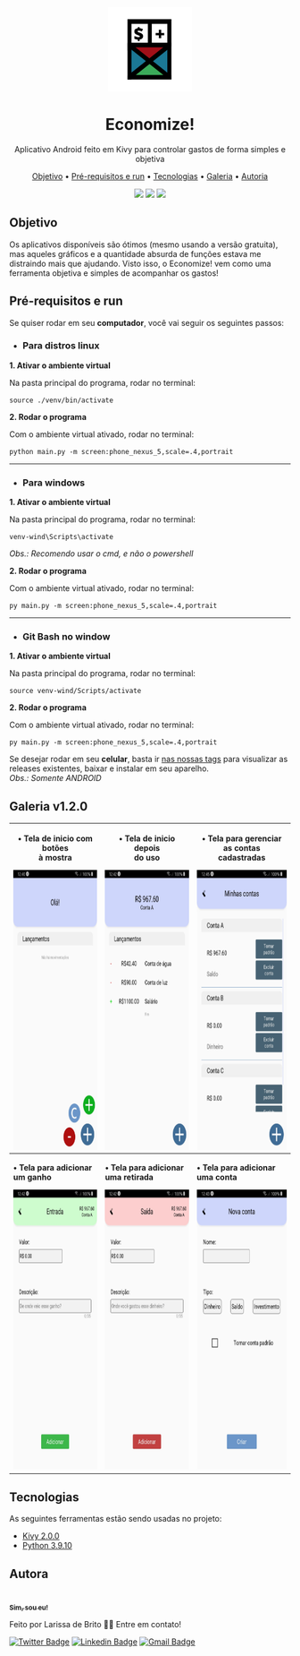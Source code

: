 <div align='center'>
 <img src='.imagens/icone.png' width=150>
</div>
<h1 align="center">Economize!</h1>
<p align="center">Aplicativo Android feito em Kivy para controlar gastos de forma simples e objetiva</p>


<p align="center">
 <a href="#objetivo">Objetivo</a> •
 <a href="#requisitos">Pré-requisitos e run</a> • 
 <a href="#tecnologias">Tecnologias</a> • 
 <a href="#galeria">Galeria</a> • 
 <a href="#autor">Autoria</a>
</p>

<div align='center'>
  <img src='https://img.shields.io/static/v1?label=version&message=v1.2.0&color=brightgreen&style=flat-square'> 
  <img src='https://img.shields.io/static/v1?label=license&message=GPL 3.0&color=orange&style=flat-square'>
  <img src='https://img.shields.io/static/v1?label=status&message=Em andamento&color=informational&style=flat-square'>
</div>

<h2 id='objetivo'>Objetivo</h2>
Os aplicativos disponíveis são ótimos (mesmo usando a versão gratuita), mas aqueles gráficos e a quantidade absurda de funções estava me distraindo mais que ajudando. Visto isso, o Economize! vem como uma ferramenta objetiva e simples de acompanhar os gastos!

<h2 id='requisitos'> Pré-requisitos e run </h2>

Se quiser rodar em seu **computador**, você vai seguir os seguintes passos:

* <h3>Para distros linux</h3>

**1. Ativar o ambiente virtual**

  Na pasta principal do programa, rodar no terminal: 

  ```
  source ./venv/bin/activate
  ```
  
**2. Rodar o programa**

  Com o ambiente virtual ativado, rodar no terminal:

  ```
  python main.py -m screen:phone_nexus_5,scale=.4,portrait
  ```
  
<hr>

* <h3>Para windows</h3>

**1. Ativar o ambiente virtual**

  Na pasta principal do programa, rodar no terminal: 

  ```
  venv-wind\Scripts\activate
  ```  
  *Obs.: Recomendo usar o cmd, e não o powershell*
  
**2. Rodar o programa**

  Com o ambiente virtual ativado, rodar no terminal:

  ```
  py main.py -m screen:phone_nexus_5,scale=.4,portrait
  ```
  
<hr>

* <h3>Git Bash no window</h3>

**1. Ativar o ambiente virtual**

  Na pasta principal do programa, rodar no terminal: 

  ```
  source venv-wind/Scripts/activate
  ```
  
**2. Rodar o programa**

  Com o ambiente virtual ativado, rodar no terminal:

  ```
  py main.py -m screen:phone_nexus_5,scale=.4,portrait
  ```
  
Se desejar rodar em seu **celular**, basta ir [nas nossas tags](https://github.com/laribrito/Economize/releases) para visualizar as releases existentes, baixar e instalar em seu aparelho.
<br> *Obs.: Somente ANDROID*

<h2 id='galeria'>Galeria v1.2.0</h2>

|<p>• Tela de inicio com botões<br>à mostra</p> <img src='.imagens/inicio.jpg'   height='500'>|<p>• Tela de inicio depois<br>do uso</p> <img src='.imagens/inicio02.jpg' height='500'>| <p>• Tela para gerenciar as contas<br>cadastradas</p> <img src='.imagens/contas.jpg'   height='500'> |
|----------------|-------------------------------|-----------------------------|
|<p><b>• Tela para adicionar um ganho</b></p> <img src='.imagens/ganho.jpg'    height='500'>| <p><b>• Tela para adicionar uma retirada</b></p> <img src='.imagens/retirada.jpg' height='500'> | <p><b>• Tela para adicionar uma conta</b></p> <img src='.imagens/conta.jpg' height='500'>|


<h2 id='tecnologias'>Tecnologias</h2>

As seguintes ferramentas estão sendo usadas no projeto:

- [Kivy 2.0.0](https://kivy.org/#home)
- [Python 3.9.10](https://www.python.org/)


<h2 id='autor'> Autora </h2>
<a href="https://github.com/laribrito">
 <img style="border-radius: 50%;" src="https://avatars.githubusercontent.com/laribrito" width="100px;" alt=""/>
 <br />
 <sub><b>Sim, sou eu!</b></sub></a>


Feito por Larissa de Brito 👋🏽 Entre em contato!

[![Twitter Badge](https://img.shields.io/badge/-@laribrit0-1ca0f1?style=flat-square&labelColor=1ca0f1&logo=twitter&logoColor=white&link=https://twitter.com/laribrit0)](https://twitter.com/laribrit0) 
[![Linkedin Badge](https://img.shields.io/badge/-Larissa-blue?style=flat-square&logo=Linkedin&logoColor=white&link=https://www.linkedin.com/in/larissa-brit0/)](https://www.linkedin.com/in/larissa-brit0/) 
[![Gmail Badge](https://img.shields.io/badge/-lary.29.ds@gmail.com-c14438?style=flat-square&logo=Gmail&logoColor=white&link=mailto:lary.29.ds@gmail.com)](mailto:lary.29.ds@gmail.com)
